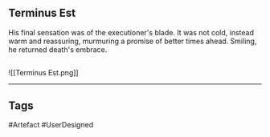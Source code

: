 ## Terminus Est
His final sensation was of the executioner's blade.
It was not cold, instead warm and reassuring,
murmuring a promise of better times ahead.
Smiling, he returned death's embrace.
## 
![[Terminus Est.png]]

---
## Tags
#Artefact
#UserDesigned 